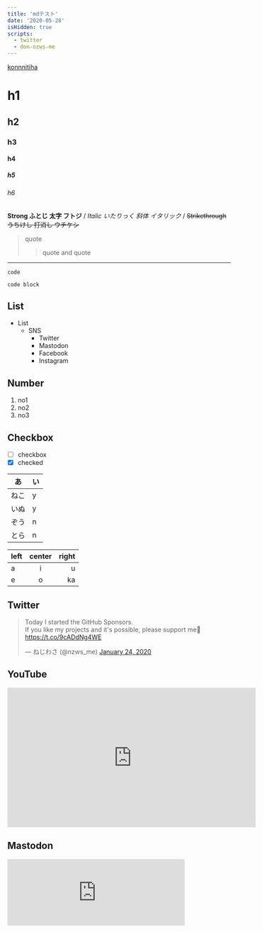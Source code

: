 ```yaml
---
title: 'mdテスト'
date: '2020-05-28'
isHidden: true
scripts:
  - twitter
  - don-nzws-me
---
```


[konnnitiha](https://example.com)

# h1

## h2

### h3

#### h4

##### h5

###### h6

**Strong ふとじ 太字 フトジ** / _Italic いたりっく 斜体 イタリック_ / ~~Strikethrough うちけし 打消し ウチケシ~~

> quote
>
> > quote and quote

---

`code`

```
code block
```

## List

- List
  - SNS
    - Twitter
    - Mastodon
    - Facebook
    - Instagram

## Number

1. no1
1. no2
1. no3

## Checkbox

- [ ] checkbox
- [x] checked

| あ   | い  |
| ---- | --- |
| ねこ | y   |
| いぬ | y   |
| ぞう | n   |
| とら | n   |

| left | center | right |
| :--- | :----: | ----: |
| a    |   i    |     u |
| e    |   o    |    ka |

## Twitter

<blockquote class="twitter-tweet"><p lang="en" dir="ltr">Today I started the GitHub Sponsors.<br>If you like my projects and it&#39;s possible, please support me💖<a href="https://t.co/9cADdNg4WE">https://t.co/9cADdNg4WE</a></p>&mdash; ねじわさ (@nzws_me) <a href="https://twitter.com/nzws_me/status/1220614067229843457?ref_src=twsrc%5Etfw">January 24, 2020</a></blockquote>

## YouTube

<iframe width="560" height="315" src="https://www.youtube.com/embed/pvQZW59VuME" frameborder="0" allow="accelerometer; autoplay; encrypted-media; gyroscope; picture-in-picture" allowfullscreen></iframe>

## Mastodon

<iframe src="https://don.nzws.me/@nzws/104149925448504836/embed" class="mastodon-embed" style="max-width: 100%; border: 0" width="400" allowfullscreen="allowfullscreen"></iframe>
